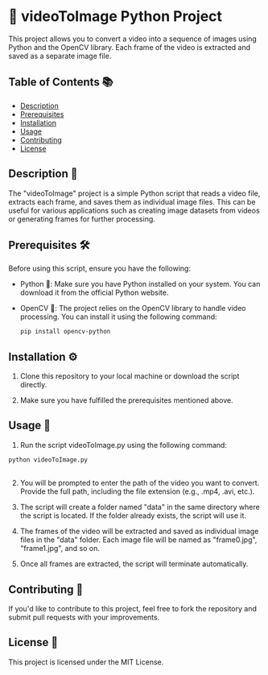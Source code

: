 # 🎥 videoToImage Python Project

This project allows you to convert a video into a sequence of images using Python and the OpenCV library. Each frame of the video is extracted and saved as a separate image file.

## Table of Contents 📚

- [Description](#description)
- [Prerequisites](#prerequisites)
- [Installation](#installation)
- [Usage](#usage)
- [Contributing](#contributing)
- [License](#license)

## Description 📝

The "videoToImage" project is a simple Python script that reads a video file, extracts each frame, and saves them as individual image files. This can be useful for various applications such as creating image datasets from videos or generating frames for further processing.

## Prerequisites 🛠️

Before using this script, ensure you have the following:

- Python 🐍: Make sure you have Python installed on your system. You can download it from the official Python website.

- OpenCV 📸: The project relies on the OpenCV library to handle video processing. You can install it using the following command:

  ```bash
  pip install opencv-python
  ```
## Installation ⚙️

1. Clone this repository to your local machine or download the script directly.

2. Make sure you have fulfilled the prerequisites mentioned above.

## Usage 🚀

1. Run the script videoToImage.py using the following command:

  ```bash
  python videoToImage.py
  ```
##  

2. You will be prompted to enter the path of the video you want to convert. Provide the full path, including the file extension (e.g., .mp4, .avi, etc.).


3. The script will create a folder named "data" in the same directory where the script is located. If the folder already exists, the script will use it.


4. The frames of the video will be extracted and saved as individual image files in the "data" folder. Each image file will be named as "frame0.jpg", "frame1.jpg", and so on.


5. Once all frames are extracted, the script will terminate automatically.


## Contributing 🤝

If you'd like to contribute to this project, feel free to fork the repository and submit pull requests with your improvements.

## License 📜

This project is licensed under the MIT License.




